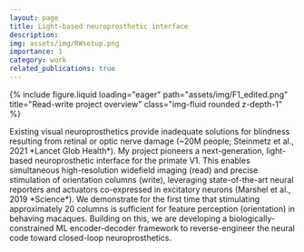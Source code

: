 ```yaml
---
layout: page
title: Light-based neuroprosthetic interface
description:
img: assets/img/RWsetup.png
importance: 1
category: work
related_publications: true
---
```


<div class="row">
    <div class="col-sm mt-3 mt-md-0">
        {% include figure.liquid loading="eager" path="assets/img/F1_edited.png" title="Read-write project overview" class="img-fluid rounded z-depth-1" %}
    </div>
</div>

<p>
Existing visual neuroprosthetics provide inadequate solutions for blindness resulting from retinal or optic nerve damage (~20M people; Steinmetz et al., 2021 *Lancet Glob Health*). My project pioneers a next-generation, light-based neuroprosthetic interface for the primate V1. This enables simultaneous high-resolution widefield imaging (read) and precise stimulation of orientation columns (write), leveraging state-of-the-art neural reporters and actuators co-expressed in excitatory neurons (Marshel et al., 2019 *Science*). We demonstrate for the first time that stimulating approximately 20 columns is sufficient for feature perception (orientation) in behaving macaques. Building on this, we are developing a biologically-constrained ML encoder-decoder framework to reverse-engineer the neural code toward closed-loop neuroprosthetics.
</p>
